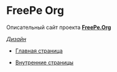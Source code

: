 # FreePe Org

Описательный сайт проекта **[FreePe.Org](https://drive.google.com/drive/folders/0B9mbBuJnN6tcRjBVdWVSY1NPMlE)**

 *[Дизайн](https://drive.google.com/drive/folders/0B9mbBuJnN6tcNVJONG4wOFlQd0k)*

   - [Главная страница](https://drive.google.com/drive/folders/0B9mbBuJnN6tcNVJONG4wOFlQd0k)  

   - [Внутренние страницы ](https://drive.google.com/drive/folders/0B9mbBuJnN6tcNVJONG4wOFlQd0k)